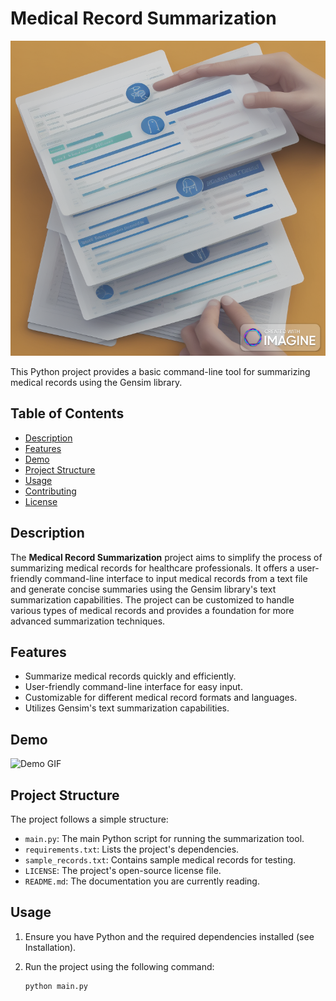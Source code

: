 # Medical Record Summarization

![Project Image](49fac510-d11e-4ef0-9e9a-55c2e7ce33d7_variated.png) 

This Python project provides a basic command-line tool for summarizing medical records using the Gensim library.

## Table of Contents

- [Description](#description)
- [Features](#features)
- [Demo](#demo)
- [Project Structure](#project-structure)
- [Usage](#usage)
- [Contributing](#contributing)
- [License](#license)

## Description

The **Medical Record Summarization** project aims to simplify the process of summarizing medical records for healthcare professionals. It offers a user-friendly command-line interface to input medical records from a text file and generate concise summaries using the Gensim library's text summarization capabilities. The project can be customized to handle various types of medical records and provides a foundation for more advanced summarization techniques.

## Features

- Summarize medical records quickly and efficiently.
- User-friendly command-line interface for easy input.
- Customizable for different medical record formats and languages.
- Utilizes Gensim's text summarization capabilities.

## Demo

![Demo GIF](demo.gif) <!-- Replace with a GIF or image that demonstrates your project in action -->

## Project Structure

The project follows a simple structure:

- `main.py`: The main Python script for running the summarization tool.
- `requirements.txt`: Lists the project's dependencies.
- `sample_records.txt`: Contains sample medical records for testing.
- `LICENSE`: The project's open-source license file.
- `README.md`: The documentation you are currently reading.

## Usage

1. Ensure you have Python and the required dependencies installed (see Installation).
2. Run the project using the following command:

   ```bash
   python main.py
